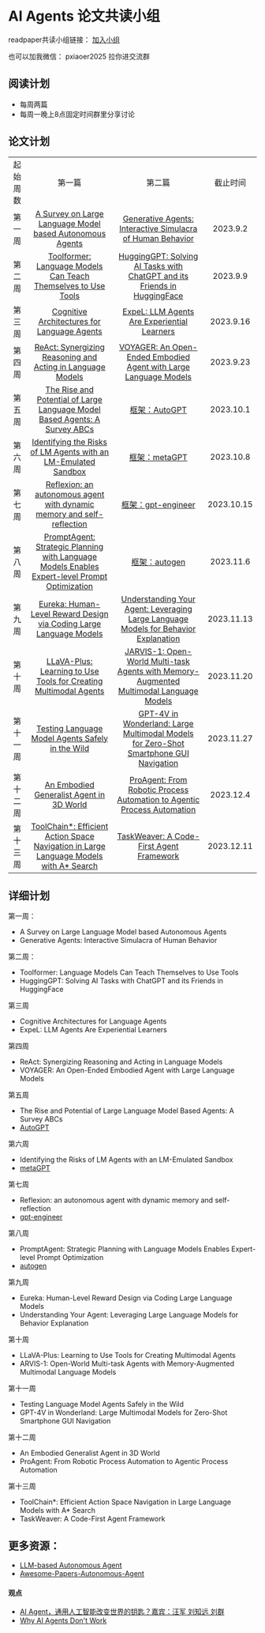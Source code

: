 # AI Agents 论文共读小组


readpaper共读小组链接： [加入小组](https://readpaper.com/team/invite/2030235100873034496)

也可以加我微信： pxiaoer2025  拉你进交流群



## 阅读计划
-  每周两篇
-  每周一晚上8点固定时间群里分享讨论


## 论文计划

<table >
    <tr>
        <td rowspan='2'align='center'>起始周数</td>
        <td rowspan='2'align='center'>第一篇</td>        
        <td rowspan='2'align='center'>第二篇</td>
        <td rowspan='2'align='center'>截止时间</td>
    </tr>
    <tr>
    <tr>
        <td align='center'>第一周</td>
        <td align='center'><a href="https://arxiv.org/abs/2308.11432">A Survey on Large Language Model based Autonomous Agents</a></td>
        <td align='center'><a href="https://arxiv.org/abs/2304.03442">Generative Agents: Interactive Simulacra of Human Behavior</a></td>
        <td align='center'>2023.9.2</td>
    </tr>
    <tr>
        <td align='center'>第二周</td>
        <td align='center'><a href="https://arxiv.org/abs/2302.04761">Toolformer: Language Models Can Teach Themselves to Use Tools</a></td>
        <td align='center'><a href="https://arxiv.org/abs/2303.17580">HuggingGPT: Solving AI Tasks with ChatGPT and its Friends in HuggingFace</a></td>
        <td align='center'>2023.9.9</td>
    </tr>
    <tr>
        <td align='center'>第三周</td>
        <td align='center'><a href="https://arxiv.org/abs/2309.02427">Cognitive Architectures for Language Agents</a></td>
        <td align='center'><a href="https://arxiv.org/abs/2308.10144">ExpeL: LLM Agents Are Experiential Learners</a></td>
        <td align='center'>2023.9.16</td>
    </tr>
    <tr>
        <td align='center'>第四周</td>
        <td align='center'><a href="https://arxiv.org/abs/2210.03629">ReAct: Synergizing Reasoning and Acting in Language Models</a></td>
        <td align='center'><a href="https://arxiv.org/abs/2305.16291">VOYAGER: An Open-Ended Embodied Agent with Large Language Models</a></td>
        <td align='center'>2023.9.23</td>
    </tr>
    <tr>
        <td align='center'>第五周</td>
        <td align='center'><a href="https://arxiv.org/abs/2309.07864">The Rise and Potential of Large Language Model Based Agents: A Survey ABCs</a></td>
        <td align='center'><a href="https://github.com/Significant-Gravitas/AutoGPT">框架：AutoGPT</a></td>
        <td align='center'>2023.10.1</td>
    </tr>
    <tr>
        <td align='center'>第六周</td>
        <td align='center'><a href="https://arxiv.org/abs/2309.15817">Identifying the Risks of LM Agents with an LM-Emulated Sandbox </a></td>
        <td align='center'><a href="https://github.com/geekan/MetaGPT">框架：metaGPT</a></td>
        <td align='center'>2023.10.8</td>
    </tr>
    <tr>
        <td align='center'>第七周</td>
        <td align='center'><a href="https://arxiv.org/abs/2303.11366">Reflexion: an autonomous agent with dynamic memory and self-reflection</a></td>
        <td align='center'><a href="https://github.com/AntonOsika/gpt-engineer">框架：gpt-engineer</a></td>
        <td align='center'>2023.10.15</td>
    </tr>
    <tr>
        <td align='center'>第八周</td>
        <td align='center'><a href="https://arxiv.org/abs/2310.16427">PromptAgent: Strategic Planning with Language Models Enables Expert-level Prompt Optimization </a></td>
        <td align='center'><a href="https://github.com/microsoft/autogen">框架：autogen</a></td>
        <td align='center'>2023.11.6</td>
    </tr>
    <tr>
        <td align='center'>第九周</td>
        <td align='center'><a href="https://arxiv.org/abs/2310.12931">Eureka: Human-Level Reward Design via Coding Large Language Models</a></td>
        <td align='center'><a href="https://openreview.net/forum?id=PKsTHJXn4d">Understanding Your Agent: Leveraging Large Language Models for Behavior Explanation</a></td>
        <td align='center'>2023.11.13</td>
    </tr>
    <tr>
        <td align='center'>第十周</td>
        <td align='center'><a href="https://arxiv.org/abs/2311.05437">LLaVA-Plus: Learning to Use Tools for Creating Multimodal Agents</a></td>
        <td align='center'><a href="https://arxiv.org/abs/2311.05997">JARVIS-1: Open-World Multi-task Agents with Memory-Augmented Multimodal Language Models</a></td>
        <td align='center'>2023.11.20</td>
    </tr>
    <tr>
        <td align='center'>第十一周</td>
        <td align='center'><a href="https://arxiv.org/abs/2311.10538">Testing Language Model Agents Safely in the Wild</a></td>
        <td align='center'><a href="https://arxiv.org/abs/2311.07562">GPT-4V in Wonderland: Large Multimodal Models for Zero-Shot Smartphone GUI Navigation</a></td>
        <td align='center'>2023.11.27</td>
    </tr>
    <tr>
        <td align='center'>第十二周</td>
        <td align='center'><a href="https://arxiv.org/abs/2311.12871 ">An Embodied Generalist Agent in 3D World</a></td>
        <td align='center'><a href="https://arxiv.org/abs/2311.05997">ProAgent: From Robotic Process Automation to Agentic Process Automation</a></td>
        <td align='center'>2023.12.4</td>
    </tr>
    <tr>
        <td align='center'>第十三周</td>
        <td align='center'><a href="https://arxiv.org/abs/2310.13227">ToolChain*: Efficient Action Space Navigation in Large Language Models with A* Search</a></td>
        <td align='center'><a href="https://arxiv.org/abs/2311.17541">TaskWeaver: A Code-First Agent Framework</a></td>
        <td align='center'>2023.12.11</td>
    </tr>
</table>




## 详细计划

第一周：
- A Survey on Large Language Model based Autonomous Agents
- Generative Agents: Interactive Simulacra of Human Behavior

第二周：
- Toolformer: Language Models Can Teach Themselves to Use Tools
- HuggingGPT: Solving AI Tasks with ChatGPT and its Friends in HuggingFace

第三周
- Cognitive Architectures for Language Agents
- ExpeL: LLM Agents Are Experiential Learners

第四周
- ReAct: Synergizing Reasoning and Acting in Language Models
- VOYAGER: An Open-Ended Embodied Agent with Large Language Models

第五周
- The Rise and Potential of Large Language Model Based Agents: A Survey ABCs
- [AutoGPT](https://github.com/Significant-Gravitas/AutoGPT)  

第六周
- Identifying the Risks of LM Agents with an LM-Emulated Sandbox 
- [metaGPT](https://github.com/geekan/MetaGPT)

第七周
- Reflexion: an autonomous agent with dynamic memory and self-reflection
- [gpt-engineer](https://github.com/AntonOsika/gpt-engineer)

第八周
- PromptAgent: Strategic Planning with Language Models Enables Expert-level Prompt Optimization 
- [autogen](https://github.com/microsoft/autogen)


第九周
- Eureka: Human-Level Reward Design via Coding Large Language Models
- Understanding Your Agent: Leveraging Large Language Models for Behavior Explanation


第十周
- LLaVA-Plus: Learning to Use Tools for Creating Multimodal Agents
- ARVIS-1: Open-World Multi-task Agents with Memory-Augmented Multimodal Language Models


第十一周
- Testing Language Model Agents Safely in the Wild
- GPT-4V in Wonderland: Large Multimodal Models for Zero-Shot Smartphone GUI Navigation



第十二周
- An Embodied Generalist Agent in 3D World
- ProAgent: From Robotic Process Automation to Agentic Process Automation


第十三周
- ToolChain*: Efficient Action Space Navigation in Large Language Models with A* Search
- TaskWeaver: A Code-First Agent Framework

## 更多资源：

- [LLM-based Autonomous Agent](https://abyssinian-molybdenum-f76.notion.site/237e9f7515d543c0922c74f4c3012a77?v=0a309e53d6454afcbe7a5a7e169be0f9)
- [Awesome-Papers-Autonomous-Agent](https://github.com/lafmdp/Awesome-Papers-Autonomous-Agent)




#### 观点
- [AI Agent，通用人工智能改变世界的钥匙？嘉宾：汪军 刘知远 刘群](https://www.chaspark.com/#/live/935328080266010624)
- [Why AI Agents Don't Work]( https://www.latent.space/p/imbue)

